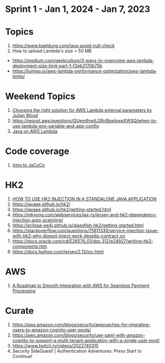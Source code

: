 <h1>Sprint 1 - Jan 1, 2024 - Jan 7, 2023</h1>

# Topics

1. https://www.baeldung.com/java-avoid-null-check
2. How to upload Lambda's size > 50 MB
- https://medium.com/geekculture/3-ways-to-overcome-aws-lambda-deployment-size-limit-part-1-f2eb2170b75b
- https://lumigo.io/aws-lambda-performance-optimization/aws-lambda-limits/

# Weekend Topics

1. [Choosing the right solution for AWS Lambda external parameters by Julian Wood](https://aws.amazon.com/blogs/compute/choosing-the-right-solution-for-aws-lambda-external-parameters/)
1. https://repost.aws/questions/QUem9rwtLGRriBseikwpXWSQ/when-to-use-lambda-env-variable-and-app-config
1. [Java on AWS Lambda](https://catalog.workshops.aws/java-on-aws-lambda/en-US)

# Code coverage

1. [Intro to JaCoCo](https://www.baeldung.com/jacoco)

# HK2

1. [HOW TO USE HK2 INJECTION IN A STANDALONE JAVA APPLICATION](https://dkbalachandar.wordpress.com/2017/11/09/how-to-use-hk2-injection-in-standalone-java-application/)
1. https://javaee.github.io/hk2/
1. https://javaee.github.io/hk2/getting-started.html
1. https://mkyong.com/webservices/jax-rs/jersey-and-hk2-dependency-injection-auto-scanning/
1. https://eclipse-ee4j.github.io/glassfish-hk2/getting-started.html
1. https://stackoverflow.com/questions/75611330/service-injection-issue-with-hk2-why-doesnt-inject-work-despite-contract-on
1. https://docs.oracle.com/cd/E26576_01/doc.312/e24927/writing-hk2-components.htm
1. https://docs.huihoo.com/jersey/2.13/ioc.html

# AWS

1. [A Roadmap to Smooth Integration with AWS for Seamless Payment Processing](https://medium.com/@contact.abiral/a-roadmap-to-smooth-integration-with-aws-for-seamless-payment-processing-e51c0bdd190f)


# Curate

1. https://aws.amazon.com/blogs/security/approaches-for-migrating-users-to-amazon-cognito-user-pools/
2. https://aws.amazon.com/blogs/security/use-saml-with-amazon-cognito-to-support-a-multi-tenant-application-with-a-single-user-pool/
2. https://www.twitch.tv/videos/2022740315
4. Security SideQuest! | Authentication Adventures: Press Start to Continue!